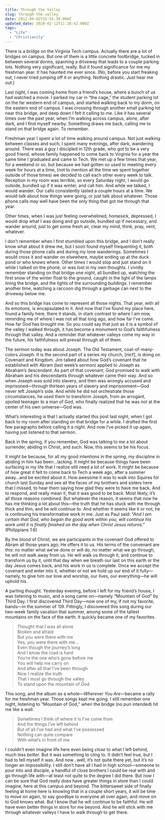 ```yaml
---
title: Through the Valley
slug: through-the-valley
date: 2012-09-02T15:55:39.000Z
updated_date: 2020-02-12T11:28:42.000Z
tags: 
  - "Life"
  - "Christianity"
---
```


There is a bridge on the Virginia Tech campus. Actually there are a lot of bridges on campus. But one of them is a little concrete footbridge, tucked in between several dorms, spanning a driveway that leads to a couple parking lots. Nothing very significant, really. But it found significance for me my freshman year. It has haunted me ever since. (No, before you start freaking out, I never tried jumping off it or anything. Nothing drastic. Just hear me out.)

Last night, I was coming home from a friend’s house, where a bunch of us had watched a movie. I parked my car in “the cage,” the student parking lot on the far western end of campus, and started walking back to my dorm, on the eastern end of campus. I was crossing through another small parking lot near this bridge, and deep down I felt it calling to me. Like it has several times over the past year, when I’m walking across campus, alone, after dark, and I find myself nearby. Something draws me back, calling me to stand on that bridge again. To remember.

Freshman year I spent a lot of time walking around campus. Not just walking between classes and such; I spent many evenings, after dark, wandering around. There was a guy I discipled in 12th grade, who got to be a very good friend, whose family happened to come back to Virginia for a year the same time I graduated and came to Tech. We met up a few times that year, for a weekend or so, but because we had gotten so used to meeting every week for hours at a time, (not to mention all the time we spent together outside of those times) we decided to call each other every week to talk. Reception in my room was terrible, so every Saturday night, I would go outside, bundled up if it was winter, and call him. And while we talked, I would wander. Our calls consistently lasted a couple hours at a time. We would talk about how things were going, or just talk about whatever. Those phone calls may well have been the only thing that got me through that year.

Other times, when I was just feeling overwhelmed, homesick, depressed, I would drop what I was doing and go outside, bundled up if necessary, and wander around, just to get some fresh air, clear my mind, think, pray, vent, whatever.

I don’t remember when I first stumbled upon this bridge, and I don’t really know what about it drew me, but I soon found myself frequenting it, both during those phone calls and during my lone wanderings. Sometimes I would cross it and wander on elsewhere, maybe ending up at the duck pond or who knows where. Other times I would stop and just stand on it while I talked on the phone, or was lost in my own thoughts. I vividly remember standing on that bridge one night, all bundled up, watching the first snow of the winter float to the ground, caught in the light of the lamps lining the bridge, and the lights of the surrounding buildings. I remember another time, watching a raccoon dig through a garbage can next to the driveway below me.

And so this bridge has come to represent all those nights. That year, with all its emotions, is encapsulated in it. And now that I’ve found my place here, found a family here, there it stands, in stark contrast to where I am now, reminding me of where I was not all that long ago, and how far I’ve come. How far God has brought me. So you could say that just as it is a symbol of the valley I walked through, it has become a monument to God’s faithfulness through that valley. And a reminder that whatever valleys come my way in the future, his faithfulness will prevail through all of them.

The sermon today was about Joseph. The Old Testament, coat-of-many-colors Joseph. It is the second part of a series my church, [nlcf], is doing on Covenant and Kingdom. Jim talked about how God’s covenant that he established with Abram (last week’s sermon) applied to Joseph as Abraham’s descendant. As part of that covenant, God promised to walk with Abraham and his descendants through whatever came their way. And so when Joseph was sold into slavery, and then was wrongly accused and imprisoned—through thirteen years of slavery and imprisonment—God never left Joseph’s side. And while he did not orchestrate those circumstances, he used them to transform Joseph, from an arrogant, spoiled teenager to a man of God, who finally realized that he was not at the center of his own universe—God was.

What’s interesting is that I actually started this post last night, when I got back to my room after standing on that bridge for a while. I drafted the first few paragraphs before calling it a night. And now I’ve picked it up again, having just listened to that sermon.

Back in the spring, if you remember, God was talking to me a lot about surrender, abiding in Christ, and such. Now, this seems to be his focus.

It might be because, for all my good intentions in the spring, my discipline in abiding in him has been…lacking. It might be because things have been surfacing in my life that I realize still need a lot of work. It might be because of how great it felt to come back to Tech a week ago, after a summer away…and be excited about it. How awesome it was to walk into Squires for church last Sunday and see all the faces of my brothers and sisters here that I missed, to hear them saying how glad they were to have me back. And to respond, and really mean it, that it was good to be back. Most likely, it’s all those reasons combined. But whatever the reason, it seems that now he has me thinking a lot about this—the truth that he has stuck with me through thick and thin, and he will continue to. And whether it seems like it or not, he is continuing his transformative work in me. Just as Paul said: *“And I am certain that God, who began the good work within you, will continue his work until it is finally finished on the day when Christ Jesus returns.”* (Philippians 1:6)

By the blood of Christ, we are participants in the covenant God offered to Abram all those years ago. He offers it to us. His terms of the convenant are this: no matter what we’ve done or will do, no matter what we go through, he will not walk away from us. He will walk us through it, and continue to transform us by it, until that day when we breath our last on this earth or the day Jesus comes back, and his work in us is complete. Once we accept the covenant and enter into it, whether or not we hold up our end of it fully—namely, to give him our love and worship, our lives, our everything—he will uphold his.

A parting thought. Yesterday evening, before I left for my friend’s house, I was listening to music, and a song came on—namely “Mountain of God” by Third Day. I first discovered Third Day—now one of my, if not my favorite, bands—in the summer of ’09. Fittingly, I discovered this song during our two-week family vacation that summer, among some of the tallest mountains on the face of the earth. It quickly became one of my favorites.

> Thought that I was all alone  
> Broken and afraid  
> But you were there with me  
> Yes, you were there with me…  
> Even though the journey’s long  
> And I know the road is hard  
> You’re the one who’s gone before me  
> You will help me carry on  
> And after all that I’ve been through  
> Now I realize the truth  
> That I must go through the valley  
> To stand upon the mountain of God

This song, and the album as a whole—*Wherever You Are*—became a rally for me freshman year. Those songs kept me going. I still remember one night, listening to “Mountain of God,” when the bridge (no pun intended) hit me like a wall:

> Sometimes I think of where it is I’ve come from  
> And the things I’ve left behind  
> But of all I’ve had and what I’ve possessed  
> Nothing can quite compare  
> With what’s in front of me

I couldn’t even imagine life here even being *close* to what I left behind, much less *better*. But it was something to cling to. It didn’t feel true, but I had to tell myself it was. And now…well, it’s not quite there yet, but it’s no longer an impossibility. I still don’t have all I had in high school—someone to pour into and disciple, a handful of close brothers I could be real with and go through life with—at least not quite to the degree I did there. But now I can be sure that God really does have greater things in store than I could imagine, here at this campus and beyond. The bittersweet side of finally feeling at home here is knowing that in a couple short years, it will be time to move on again, to say goodbye to everyone all over again, and move on to God knows what. But I know that he will continue to be faithful. He will have even better things in store for me beyond. And he will stick with me through whatever valleys I have to walk through to get there.
